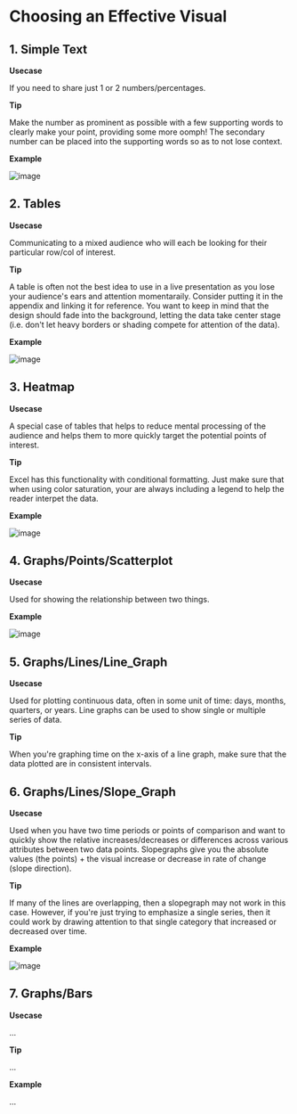 # Choosing an Effective Visual
## 1. Simple Text 
**Usecase**

If you need to share just 1 or 2 numbers/percentages.

**Tip** 

Make the number as prominent as possible with a few supporting words to clearly make your point, providing some more oomph! The secondary number can be placed into the supporting words so as to not lose context.

**Example**

![image](https://github.com/alexlee2000/storytelling_with_data/assets/43845085/77a8a662-e67d-47e8-b8ea-095f2188c075)

## 2. Tables
**Usecase** 

Communicating to a mixed audience who will each be looking for their particular row/col of interest.

**Tip** 

A table is often not the best idea to use in a live presentation as you lose your audience's ears and attention momentaraily. Consider putting it in the appendix and linking it for reference. You want to keep in mind that the design should fade into the background, letting the data take center stage (i.e. don't let heavy borders or shading compete for attention of the data). 

**Example**

![image](https://github.com/alexlee2000/storytelling_with_data/assets/43845085/fec7e92a-ead0-488d-bb8f-bfd9c50377da)


## 3. Heatmap
**Usecase** 

A special case of tables that helps to reduce mental processing of the audience and helps them to more quickly target the potential points of interest. 

**Tip**

Excel has this functionality with conditional formatting. Just make sure that when using color saturation, your are always including a legend to help the reader interpet the data.

**Example**

![image](https://github.com/alexlee2000/storytelling_with_data/assets/43845085/b72f998f-a312-4c24-b80a-c8074073f1a0)


## 4. Graphs/Points/Scatterplot
**Usecase** 

Used for showing the relationship between two things. 

**Example**

![image](https://github.com/alexlee2000/storytelling_with_data/assets/43845085/de921203-d00f-4295-997d-708d2142b5a9)


## 5. Graphs/Lines/Line_Graph
**Usecase** 

Used for plotting continuous data, often in some unit of time: days, months, quarters, or years. Line graphs can be used to show single or multiple series of data. 

**Tip**

When you're graphing time on the x-axis of a line graph, make sure that the data plotted are in consistent intervals. 


## 6. Graphs/Lines/Slope_Graph
**Usecase** 

Used when you have two time periods or points of comparison and want to quickly show the relative increases/decreases or differences across various attributes between two data points. Slopegraphs give you the absolute values (the points) + the visual increase or decrease in rate of change (slope direction).

**Tip**

If many of the lines are overlapping, then a slopegraph may not work in this case. However, if you're just trying to emphasize a single series, then it could work by drawing attention to that single category that increased or decreased over time.

**Example**

![image](https://github.com/alexlee2000/storytelling_with_data/assets/43845085/0d5ff547-cb15-4df3-b061-212c98e7e717)


## 7. Graphs/Bars
**Usecase** 

... 

**Tip**

...

**Example**

...
